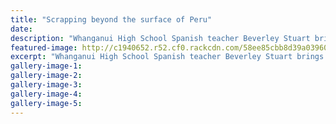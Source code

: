 ```yaml
---
title: "Scrapping beyond the surface of Peru"
date: 
description: "Whanganui High School Spanish teacher Beverley Stuart brings a slice of Peru back home..."
featured-image: http://c1940652.r52.cf0.rackcdn.com/58ee85cbb8d39a03960003bf/Beverley-Stuart-Peru-13-April-2017.jpg
excerpt: "Whanganui High School Spanish teacher Beverley Stuart brings a slice of Peru back home."
gallery-image-1: 
gallery-image-2: 
gallery-image-3: 
gallery-image-4: 
gallery-image-5: 
---
```

